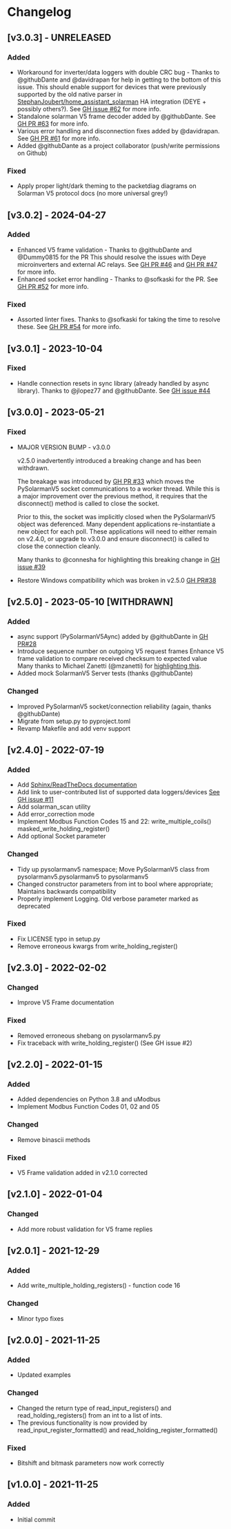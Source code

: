 # Changelog

## [v3.0.3] - UNRELEASED

### Added

- Workaround for inverter/data loggers with double CRC bug - Thanks to
  @githubDante and @davidrapan for help in getting to the bottom of this issue.
  This should enable support for devices that were previously supported by the
  old native parser in [StephanJoubert/home_assistant_solarman](https://github.com/StephanJoubert/home_assistant_solarman)
  HA integration (DEYE + possibly others?). See [GH issue #62](https://github.com/jmccrohan/pysolarmanv5/issues/62)
  for more info.
- Standalone solarman V5 frame decoder added by @githubDante. See [GH PR #63](https://github.com/jmccrohan/pysolarmanv5/pull/63)
  for more info.
- Various error handling and disconnection fixes added by @davidrapan. See [GH PR #61](https://github.com/jmccrohan/pysolarmanv5/pull/61)
  for more info.
- Added @githubDante as a project collaborator (push/write permissions on Github)

### Fixed

- Apply proper light/dark theming to the packetdiag diagrams on Solarman V5
  protocol docs (no more universal grey!)

## [v3.0.2] - 2024-04-27

### Added

- Enhanced V5 frame validation - Thanks to @githubDante and @Dummy0815 for the
  PR
  This should resolve the issues with Deye microinverters and external AC
  relays.
  See [GH PR #46](https://github.com/jmccrohan/pysolarmanv5/pull/46) and
  [GH PR #47](https://github.com/jmccrohan/pysolarmanv5/pull/47) for more info.
- Enhanced socket error handling - Thanks to @sofkaski for the PR.
  See [GH PR #52](https://github.com/jmccrohan/pysolarmanv5/pull/52) for more info.

### Fixed

- Assorted linter fixes. Thanks to @sofkaski for taking the time to resolve these.
  See [GH PR #54](https://github.com/jmccrohan/pysolarmanv5/pull/54) for more info.

## [v3.0.1] - 2023-10-04

### Fixed

- Handle connection resets in sync library (already handled by async library).
  Thanks to @jlopez77 and @githubDante. See [GH issue #44](https://github.com/jmccrohan/pysolarmanv5/issues/44)

## [v3.0.0] - 2023-05-21

### Fixed

- MAJOR VERSION BUMP - v3.0.0

  v2.5.0 inadvertently introduced a breaking change and has been withdrawn.
  
  The breakage was introduced by [GH PR #33](https://github.com/jmccrohan/pysolarmanv5/pull/33) 
  which moves the PySolarmanV5 socket communications to a worker thread. While 
  this is a major improvement over the previous method, it requires that the
  disconnect() method is called to close the socket. 

  Prior to this, the socket was implicitly closed when the PySolarmanV5 object
  was deferenced. Many dependent applications re-instantiate a new object for
  each poll. These applications will need to either remain on v2.4.0, or
  upgrade to v3.0.0 and ensure disconnect() is called to close the connection
  cleanly.

  Many thanks to @connesha for highlighting this breaking change in [GH issue #39](https://github.com/jmccrohan/pysolarmanv5/issues/39)
- Restore Windows compatibility which was broken in v2.5.0 [GH PR#38](https://github.com/jmccrohan/pysolarmanv5/pull/38)

## [v2.5.0] - 2023-05-10 [WITHDRAWN]

### Added

- async support (PySolarmanV5Aync) added by @githubDante in [GH PR#28](https://github.com/jmccrohan/pysolarmanv5/pull/28)
- Introduce sequence number on outgoing V5 request frames
  Enhance V5 frame validation to compare received checksum to expected value
  Many thanks to Michael Zanetti (@mzanetti) for [highlighting this](https://github.com/jmccrohan/pysolarmanv5/issues/17).
- Added mock SolarmanV5 Server tests (thanks @githubDante)

### Changed

- Improved PySolarmanV5 socket/connection reliability (again, thanks @githubDante)
- Migrate from setup.py to pyproject.toml
- Revamp Makefile and add venv support

## [v2.4.0] - 2022-07-19

### Added

- Add [Sphinx/ReadTheDocs documentation](https://pysolarmanv5.readthedocs.io/)
- Add link to user-contributed list of supported data loggers/devices
  [See GH issue #11](https://github.com/jmccrohan/pysolarmanv5/issues/11)
- Add solarman_scan utility
- Add error_correction mode
- Implement Modbus Function Codes 15 and 22:
  write_multiple_coils()
  masked_write_holding_register()
- Add optional Socket parameter

### Changed

- Tidy up pysolarmanv5 namespace;
  Move PySolarmanV5 class from pysolarmanv5.pysolarmanv5 to pysolarmanv5
- Changed constructor parameters from int to bool where appropriate;
  Maintains backwards compatibility
- Properly implement Logging. Old verbose parameter marked as deprecated

### Fixed

- Fix LICENSE typo in setup.py
- Remove erroneous kwargs from write_holding_register()

## [v2.3.0] - 2022-02-02

### Changed

- Improve V5 Frame documentation

### Fixed

- Removed erroneous shebang on pysolarmanv5.py
- Fix traceback with write_holding_register() (See GH issue #2)

## [v2.2.0] - 2022-01-15

### Added

- Added dependencies on Python 3.8 and uModbus
- Implement Modbus Function Codes 01, 02 and 05

### Changed

- Remove binascii methods

### Fixed

- V5 Frame validation added in v2.1.0 corrected

## [v2.1.0] - 2022-01-04

### Changed

- Add more robust validation for V5 frame replies

## [v2.0.1] - 2021-12-29

### Added

- Add write_multiple_holding_registers() - function code 16

### Changed

- Minor typo fixes

## [v2.0.0] - 2021-11-25

### Added

- Updated examples

### Changed

- Changed the return type of read_input_registers() and read_holding_registers()
  from an int to a list of ints.
- The previous functionality is now provided by read_input_register_formatted()
  and read_holding_register_formatted()

### Fixed

- Bitshift and bitmask parameters now work correctly

## [v1.0.0] - 2021-11-25

### Added

- Initial commit
